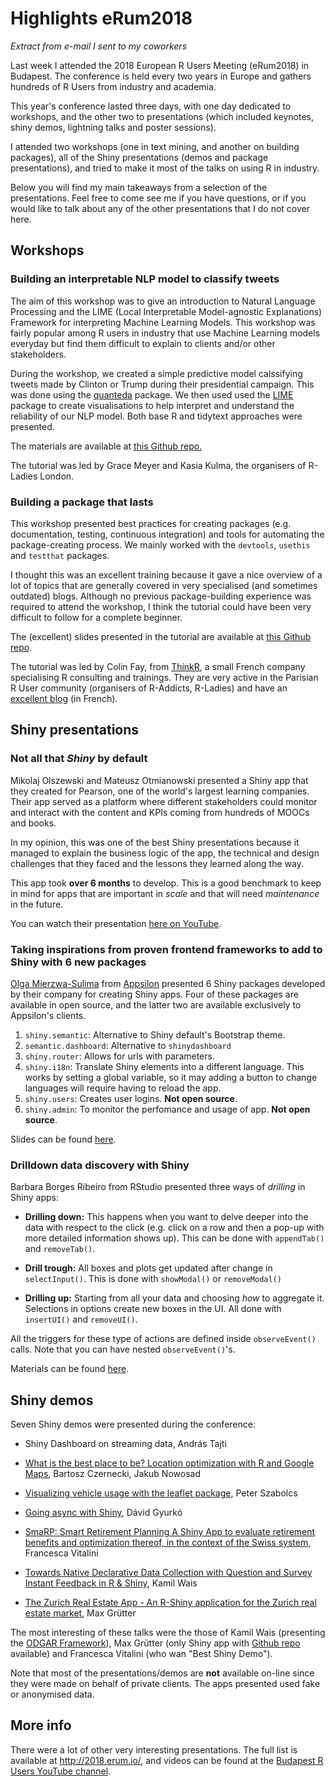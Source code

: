 # Highlights eRum2018

*Extract from e-mail I sent to my coworkers*

Last week I attended the 2018 European R Users Meeting (eRum2018) in Budapest. The conference is held every two years in Europe and gathers hundreds of R Users from industry and academia.

This year's conference lasted three days, with one day dedicated to workshops, and the other two to presentations (which included keynotes, shiny demos, lightning talks and poster sessions).

I attended two workshops (one in text mining, and another on building packages), all of the Shiny presentations (demos and package presentations), and tried to make it most of the talks on using R in industry.

Below you will find my main takeaways from a selection of the presentations. Feel free to come see me if you have questions, or if you would like to talk about any of the other presentations that I do not cover here.

## Workshops

### Building an interpretable NLP model to classify tweets

The aim of this workshop was to give an introduction to Natural Language Processing and the LIME (Local Interpretable Model-agnostic Explanations) Framework for interpreting Machine Learning Models. This workshop was fairly popular among R users in industry that use Machine Learning models everyday but find them difficult to explain to clients and/or other stakeholders.

During the workshop, we created a simple predictive model calssifying tweets made by Clinton or Trump during their presidential campaign. This was done using the [quanteda](https://github.com/quanteda/quanteda) package. We then used used the [LIME](https://github.com/marcotcr/lime) package to create visualisations to help interpret and understand the reliability of our NLP model. Both base R and tidytext approaches were presented.

The materials are available at [this Github repo.](https://github.com/KKulma/2018_eRum_TextClassification_workshop)

The tutorial was led by Grace Meyer and Kasia Kulma, the organisers of R-Ladies London.

### Building a package that lasts

This workshop presented best practices for creating packages (e.g. documentation, testing, continuous integration) and tools for automating the package-creating process. We mainly worked with the `devtools`, `usethis` and `testthat` packages.

I thought this was an excellent training because it gave a nice overview of a lot of topics that are generally covered in very specialised (and sometimes outdated) blogs. Although no previous package-building experience was required to attend the workshop, I think the tutorial could have been very difficult to follow for a complete beginner.

The (excellent) slides presented in the tutorial are available at [this Github repo](https://github.com/ColinFay/erum2018).

The tutorial was led by Colin Fay, from [ThinkR](https://thinkr.fr/), a small French company specialising R consulting and trainings. They are very active in the Parisian R User community (organisers of R-Addicts, R-Ladies) and have an [excellent blog](https://thinkr.fr/le-blog/) (in French).

## Shiny presentations

### Not all that _Shiny_ by default

Mikolaj Olszewski and Mateusz Otmianowski presented a Shiny app that they created for Pearson, one of the world's largest learning companies. Their app served as a platform where different stakeholders could monitor and interact with the content and KPIs coming from hundreds of MOOCs and books.

In my opinion, this was one of the best Shiny presentations because it managed to explain the business logic of the app, the technical and design challenges that they faced and the lessons they learned along the way.

This app took __over 6 months__ to develop. This is a good benchmark to keep in mind for apps that are important in _scale_ and that will need _maintenance_ in the future.

You can watch their presentation [here on YouTube](https://www.youtube.com/watch?v=3u2r0lUdr7E).

### Taking inspirations from proven frontend frameworks to add to Shiny with 6 new packages

[Olga Mierzwa-Sulima](https://twitter.com/olga_mie?lang=en) from [Appsilon](https://appsilondatascience.com/) presented 6 Shiny packages developed by their company for creating Shiny apps. Four of these packages are available in open source, and the latter two are available exclusively to Appsilon's clients.

1. `shiny.semantic`: Alternative to Shiny default's Bootstrap theme.
2. `semantic.dashboard`: Alternative to `shinydashboard`
3. `shiny.router`: Allows for urls with parameters.
4. `shiny.i18n`: Translate Shiny elements into a different language. This works by setting a global variable, so it may adding a button to change languages will require having to reload the app.
5. `shiny.users`: Creates user logins. __Not open source__.
6. `shiny.admin`: To monitor the perfomance and usage of app. __Not open source__.

Slides can be found [here](https://github.com/Appsilon/erum2018).

### Drilldown data discovery with Shiny

Barbara Borges Ribeiro from RStudio presented three ways of _drilling_ in Shiny apps:

- __Drilling down:__ This happens when you want to delve deeper into the data with respect to the click (e.g. click on a row and then a pop-up with more detailed information shows up). This can be done with `appendTab()` and `removeTab()`.

- __Drill trough:__ All boxes and plots get updated after change in `selectInput()`. This is done with  `showModal()` or `removeModal()`

- __Drilling up:__ Starting from all your data and choosing _how_ to aggregate it. Selections in options create new boxes in the UI. All done with `insertUI()` and `removeUI()`.

All the triggers for these type of actions are defined inside `observeEvent()` calls. Note that you can have nested `observeEvent()`'s.

Materials can be found [here](https://github.com/bborgesr/erum2018).

## Shiny demos

Seven Shiny demos were presented during the conference:

- Shiny Dashboard on streaming data, András Tajti

- [What is the best place to be? Location optimization with R and Google Maps](https://www.youtube.com/watch?v=TEv5uX3X0os&list=PLUBl0DoLa5SAo_XRnkQA5GtEORg9K7kMh&index=4), Bartosz Czernecki, Jakub Nowosad

- [Visualizing vehicle usage with the leaflet package](https://www.youtube.com/watch?v=zbTE9I1pvVI&index=5&list=PLUBl0DoLa5SAo_XRnkQA5GtEORg9K7kMh), Peter Szabolcs

- [Going async with Shiny](https://www.youtube.com/watch?v=He7Z3Fkyw7w&list=PLUBl0DoLa5SAo_XRnkQA5GtEORg9K7kMh&index=6), Dávid Gyurkó

- [SmaRP: Smart Retirement Planning A Shiny App to evaluate retirement benefits and optimization thereof, in the context of the Swiss system](https://www.youtube.com/watch?v=B1EbbF_B7Ts), Francesca Vitalini

- [Towards Native Declarative Data Collection with Question and Survey Instant Feedback in R & Shiny](https://www.youtube.com/watch?v=G5tr2cHmbTk&list=PLUBl0DoLa5SAo_XRnkQA5GtEORg9K7kMh&index=2), Kamil Wais

- [The Zurich Real Estate App - An R-Shiny application for the Zurich real estate market](https://www.youtube.com/watch?v=IhLVxnqjtto&index=3&list=PLUBl0DoLa5SAo_XRnkQA5GtEORg9K7kMh), Max Grütter

The most interesting of these talks were the those of Kamil Wais (presenting the [ODGAR Framework](https://kalimu.github.io/project/odgar/)), Max Grütter (only Shiny app with [Github repo](https://github.com/mxgrttr/zhreapp) available) and Francesca Vitalini (who wan "Best Shiny Demo").

Note that most of the presentations/demos are __not__ available on-line since they were made on behalf of private clients. The apps presented used fake or anonymised data.

## More info

There were a lot of other very interesting presentations. The full list is available at <http://2018.erum.io/>, and videos can be found at the [Budapest R Users YouTube channel](https://www.youtube.com/watch?v=4XxOUPgs9tc&list=PLUBl0DoLa5SAo_XRnkQA5GtEORg9K7kMh).
